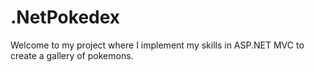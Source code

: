 # .NetPokedex
Welcome to my project where I implement my skills in ASP.NET MVC to create a gallery of pokemons.
